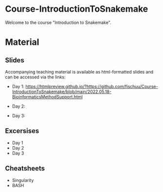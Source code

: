 # Course-IntroductionToSnakemake

Welcome to the course "Introduction to Snakemake".

# Material

## Slides

Accompanying teaching material is available as html-formatted slides and can be accessed via the links:

* Day 1: https://htmlpreview.github.io/?https://github.com/fischuu/Course-IntroductionToSnakemake/blob/main/2022.05.18-BioinformaticsMethodSupport.html

* Day 2:

* Day 3:

## Excersises

* Day 1
* Day 2
* Day 3

## Cheatsheets

* Singularity
* BASH